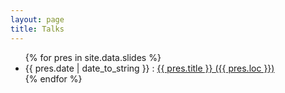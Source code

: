 ```yaml
---
layout: page
title: Talks
---
```


<ul class="sli-list">
{% for pres in site.data.slides %} 
	<li>{{ pres.date | date_to_string }} : <a href="{{ pres.link }}">{{ pres.title }} ({{ pres.loc }})</a>
	</li>
{% endfor %}
</ul>

<div class="infinite-spinner"></div>